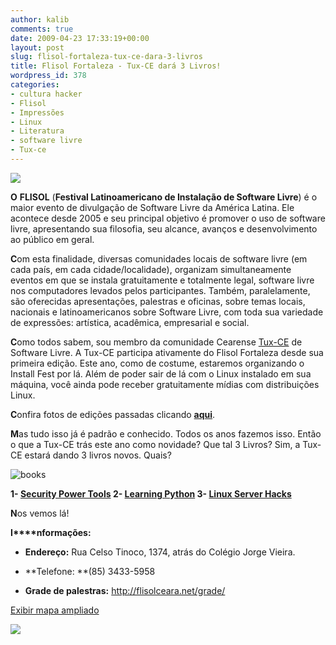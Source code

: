 ```yaml
---
author: kalib
comments: true
date: 2009-04-23 17:33:19+00:00
layout: post
slug: flisol-fortaleza-tux-ce-dara-3-livros
title: Flisol Fortaleza - Tux-CE dará 3 Livros!
wordpress_id: 378
categories:
- cultura hacker
- Flisol
- Impressões
- Linux
- Literatura
- software livre
- Tux-ce
---
```


![](http://dalemasduro.iespana.es/imagenes/flisol2008/flisol2008_final.png)




**O** **FLISOL** (**Festival Latinoamericano de Instalação de Software Livre**) é o maior evento de divulgação de Software Livre da América Latina. Ele acontece desde 2005 e seu principal objetivo é promover o uso de software livre, apresentando sua filosofia, seu alcance, avanços e desenvolvimento ao público em geral.



**C**om esta finalidade, diversas comunidades locais de software livre (em cada país, em cada cidade/localidade), organizam simultaneamente eventos em que se instala gratuitamente e totalmente legal, software livre nos computadores levados pelos participantes. Também, paralelamente, são oferecidas apresentações, palestras e oficinas, sobre temas locais, nacionais e latinoamericanos sobre Software Livre, com toda sua variedade de expressões: artística, acadêmica, empresarial e social.

**C**omo todos sabem, sou membro da comunidade Cearense [Tux-CE](http://www.tux-ce.org) de Software Livre. A Tux-CE participa ativamente do Flisol Fortaleza desde sua primeira edição. Este ano, como de costume, estaremos organizando o Install Fest por lá. Além de poder sair de lá com o Linux instalado em sua máquina, você ainda pode receber gratuitamente mídias com distribuições Linux.

**C**onfira fotos de edições passadas clicando [**aqui**](http://www.tux-ce.org/portal/image).

**M**as tudo isso já é padrão e conhecido. Todos os anos fazemos isso. Então o que a Tux-CE trás este ano como novidade? Que tal 3 Livros? Sim, a Tux-CE estará dando 3 livros novos. Quais?


![books](http://marcelocavalcante.net/portal/wp-content/uploads/2009/04/books-262x300.png)



**1- [Security Power Tools](http://oreilly.com/catalog/9780596009632/)
2- [Learning Python](http://oreilly.com/catalog/9780596513986/)
3- [Linux Server Hacks](http://oreilly.com/catalog/9780596004613/)**

**N**os vemos lá!

**I****nformações:**



	
  * **Endereço:** Rua Celso Tinoco, 1374, atrás do Colégio Jorge Vieira.

	
  * **Telefone: **(85) 3433-5958‎

	
  * **Grade de palestras:** http://flisolceara.net/grade/


[Exibir mapa ampliado](http://maps.google.com.br/maps?f=q&source=embed&hl=pt-BR&geocode=&q=casa+Brasil+vila+uni%C3%A3o&sll=-3.76808,-38.530083&sspn=0.01987,0.038624&ie=UTF8&t=h&cid=11860023325894446322&ll=-3.761143,-38.52313&spn=0.059952,0.072956&z=13&iwloc=A)


![](http://www.marcelocavalcante.net/portal/imgs/userbar.gif)




